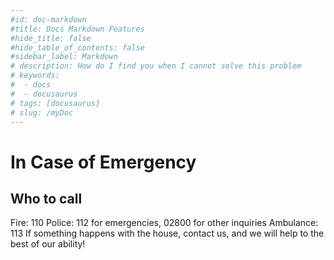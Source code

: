 ```yaml
---
#id: doc-markdown
#title: Docs Markdown Features
#hide_title: false
#hide_table_of_contents: false
#sidebar_label: Markdown
# description: How do I find you when I cannot solve this problem
# keywords:
#  - docs
#  - docusaurus
# tags: [docusaurus]
# slug: /myDoc
---
```

# In Case of Emergency

## Who to call
Fire: 110
Police: 112 for emergencies, 02800 for other inquiries
Ambulance: 113
If something happens with the house, contact us, and we will help to the best of our ability!